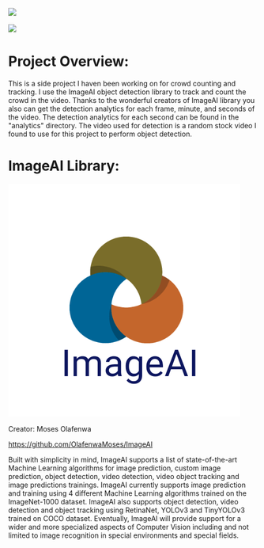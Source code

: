 ![](crowd_preview.png)

[![](http://img.youtube.com/vi/M4Qw9W_qY3E/0.jpg)](http://www.youtube.com/watch?v=M4Qw9W_qY3E "ImageAI Crowd Object Detection W/Analytics")
# Project Overview:
This is a side project I haven been working on for crowd counting and tracking. I use the ImageAI object detection library to track and count the crowd in the video. Thanks to the wonderful creators of ImageAI library you also can get the detection analytics for each frame, minute, and seconds of the video. The detection analytics for each second can be found in the "analytics" directory. The video used for detection is a random stock video I found to use for this project to perform object detection.

# ImageAI Library:
![](imageai.png)

Creator: Moses Olafenwa 

https://github.com/OlafenwaMoses/ImageAI

Built with simplicity in mind, ImageAI supports a list of state-of-the-art Machine Learning algorithms for image prediction, custom image prediction, object detection, video detection, video object tracking and image predictions trainings. ImageAI currently supports image prediction and training using 4 different Machine Learning algorithms trained on the ImageNet-1000 dataset. ImageAI also supports object detection, video detection and object tracking using RetinaNet, YOLOv3 and TinyYOLOv3 trained on COCO dataset.
Eventually, ImageAI will provide support for a wider and more specialized aspects of Computer Vision including and not limited to image recognition in special environments and special fields.
